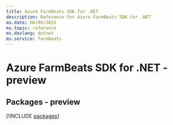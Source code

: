 ```yaml
---
title: Azure FarmBeats SDK for .NET
description: Reference for Azure FarmBeats SDK for .NET
ms.date: 06/04/2025
ms.topic: reference
ms.devlang: dotnet
ms.service: farmbeats
---
```

# Azure FarmBeats SDK for .NET - preview
## Packages - preview
[!INCLUDE [packages](farmbeats-index.md)]